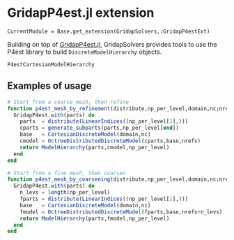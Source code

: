 # GridapP4est.jl extension

```@meta
CurrentModule = Base.get_extension(GridapSolvers,:GridapP4estExt)
```

Building on top of [GridapP4est.jl](https://github.com/gridap/GridapP4est.jl), GridapSolvers provides tools to use the P4est library to build `DiscreteModelHierarchy` objects.

```@docs
P4estCartesianModelHierarchy
```

## Examples of usage

```julia
# Start from a coarse mesh, then refine
function p4est_mesh_by_refinement(distribute,np_per_level,domain,nc;nrefs=0)
  GridapP4est.with(parts) do
    parts  = distribute(LinearIndices((np_per_level[1],)))
    cparts = generate_subparts(parts,np_per_level[end])
    base   = CartesianDiscreteModel(domain,nc)
    cmodel = OctreeDistributedDiscreteModel(cparts,base,nrefs)
    return ModelHierarchy(parts,cmodel,np_per_level)
  end
end

# Start from a fine mesh, then coarsen
function p4est_mesh_by_coarsening(distribute,np_per_level,domain,nc;nrefs=0)
  GridapP4est.with(parts) do
    n_levs = length(np_per_level)
    fparts = distribute(LinearIndices((np_per_level[1],)))
    base   = CartesianDiscreteModel(domain,nc)
    fmodel = OctreeDistributedDiscreteModel(fparts,base,nrefs+n_levs)
    return ModelHierarchy(parts,fmodel,np_per_level)
  end
end
```
